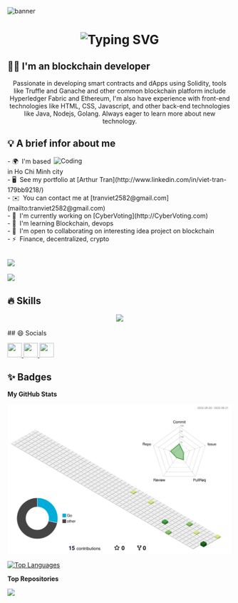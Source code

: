 
![banner](https://media.giphy.com/media/H1MZxY4QIMtCbOiOrV/giphy-downsized-large.gif)

<h1 align="center">
<img src="https://readme-typing-svg.herokuapp.com?font=Fira+Code&size=35&duration=2500&pause=500&center=true&vCenter=true&width=500&lines=Hi+there+%F0%9F%91%8B;My+name+is+Arthur+Tran;Nice+to+meet+you" alt="Typing SVG" />
</h1>

## 👨‍💻 I'm an blockchain developer 

<p align="center">
Passionate in developing smart contracts and dApps using Solidity, tools like Truffle and Ganache and other common blockchain platform include Hyperledger Fabric and Ethereum, I'm also have experience with front-end technologies like HTML, CSS, Javascript, and other back-end technologies like Java, Nodejs, Golang. Always eager to learn more about new technology.
</p>

## 💡 A brief infor about me 
<img align="right" alt="Coding" width="400" src="https://raw.githubusercontent.com/abhisheknaiidu/abhisheknaiidu/master/code.gif">
- 🌍  I'm based in Ho Chi Minh city <br>
- 🖥️  See my portfolio at [Arthur Tran](http://www.linkedin.com/in/viet-tran-179bb9218/) <br>
- ✉️  You can contact me at [tranviet2582@gmail.com](mailto:tranviet2582@gmail.com) <br>
- 🚀  I'm currently working on [CyberVoting](http://CyberVoting.com) <br>
- 🧠  I'm learning Blockchain, devops <br>
- 🤝  I'm open to collaborating on interesting idea project on blockchain <br>
- ⚡  Finance, decentralized, crypto <br>
<br>
<p align="left">
<img src = "https://img.shields.io/badge/Ethereum-3C3C3D?style=for-the-badge&logo=Ethereum&logoColor=white">
</p>
<p>
<img  src = "https://img.shields.io/badge/Bitcoin-000?style=for-the-badge&logo=bitcoin&logoColor=white">  
</p>

## 🔥 Skills
<p align="center">
  <a href="https://skillicons.dev">
    <img src="https://skillicons.dev/icons?i=java,ts,react,html,css,nodejs,golang,solidity,git,kubernetes,docker" />
  </a>
</p>
## 😄 Socials

<p align="left"> <a href="https://www.dev.to/october_9th" target="_blank" rel="noreferrer"> <picture> <source media="(prefers-color-scheme: dark)" srcset="https://raw.githubusercontent.com/danielcranney/readme-generator/main/public/icons/socials/devdotto-dark.svg" /> <source media="(prefers-color-scheme: light)" srcset="https://raw.githubusercontent.com/danielcranney/readme-generator/main/public/icons/socials/devdotto.svg" /> <img src="https://raw.githubusercontent.com/danielcranney/readme-generator/main/public/icons/socials/devdotto.svg" width="32" height="32" /> </picture> </a> <a href="https://www.github.com/October-9th" target="_blank" rel="noreferrer"> <picture> <source media="(prefers-color-scheme: dark)" srcset="https://raw.githubusercontent.com/danielcranney/readme-generator/main/public/icons/socials/github-dark.svg" /> <source media="(prefers-color-scheme: light)" srcset="https://raw.githubusercontent.com/danielcranney/readme-generator/main/public/icons/socials/github.svg" /> <img src="https://raw.githubusercontent.com/danielcranney/readme-generator/main/public/icons/socials/github.svg" width="32" height="32" /> </picture> </a> <a href="https://www.linkedin.com/in/viet-tran-179bb9218/" target="_blank" rel="noreferrer"> <picture> <source media="(prefers-color-scheme: dark)" srcset="https://raw.githubusercontent.com/danielcranney/readme-generator/main/public/icons/socials/linkedin.svg" /> <source media="(prefers-color-scheme: light)" srcset="https://raw.githubusercontent.com/danielcranney/readme-generator/main/public/icons/socials/linkedin.svg" /> <img src="https://raw.githubusercontent.com/danielcranney/readme-generator/main/public/icons/socials/linkedin.svg" width="32" height="32" /> </picture> </a> </a></p>

## ✨ Badges 

<b>My GitHub Stats</b>

<a href="http://www.github.com/October-9th">![](./profile-3d-contrib/profile-green-animate.svg)</a>

<a href="https://github.com/October-9th" align="left"><img src="https://github-readme-stats.vercel.app/api/top-langs/?username=October-9th&langs_count=10&title_color=0891b2&text_color=ffffff&icon_color=0891b2&bg_color=1c1917&hide_border=true&locale=en&custom_title=Top%20%Languages" alt="Top Languages" /></a>

<b> Top Repositories  </b>

<div width="100%" align="center"><a href="https://github.com/October-9th/CyberVoting" align="left"><img align="left" width="45%" src="https://github-readme-stats.vercel.app/api/pin/?username=October-9th&repo=CyberVoting&title_color=0891b2&text_color=ffffff&icon_color=0891b2&bg_color=1c1917&hide_border=true&locale=en" /></a></div><br /><br /><br /><br /><br /><br /><br />
